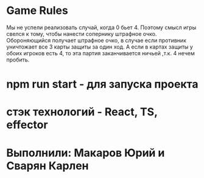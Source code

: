 # Game Rules
Мы не успели реализовать случай, когда 0 бьет 4. 
Поэтому смысл игры свелся к тому, чтобы нанести сопернику штрафное очко. 
Обороняющийся получает штрафное очко, в случае если противник уничтожает все 3 карты защиты за один ход.
А если в картах защиты у обоих игроков есть 4, то эта партия заканчивается ничьей ,т.к. 4 нечем пробить.


# npm run start - для запуска проекта
# стэк технологий - React, TS, effector
# Выполнили: Макаров Юрий и Сварян Карлен